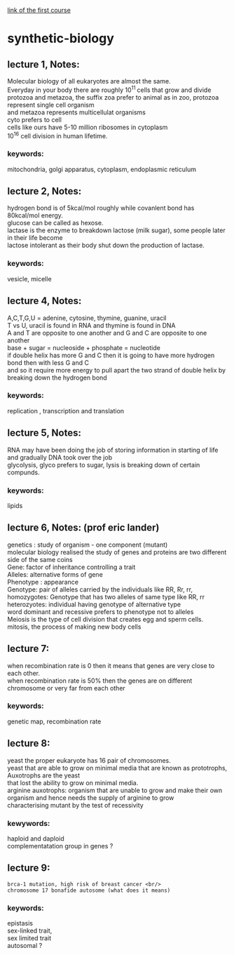 [link of the first course](https://www.youtube.com/watch?time_continue=5&v=t5Y89b-3Zvc)

# synthetic-biology
## lecture 1, Notes:
  Molecular biology of all eukaryotes are almost the same.<br />
  Everyday in your body there are roughly 10<sup>11 </sup> cells that grow and divide<br />
  protozoa and metazoa, the suffix zoa prefer to animal as in zoo, protozoa represent single cell organism <br />
  and metazoa represents multicellulat organisms <br />
  cyto prefers to cell <br />
  cells like ours have 5-10 million ribosomes in cytoplasm <br />
  10<sup>16</sup> cell division in human lifetime. <br/>

### keywords: 
  mitochondria, golgi apparatus, cytoplasm, endoplasmic reticulum

## lecture 2, Notes:
  hydrogen bond is of 5kcal/mol roughly while covanlent bond has 80kcal/mol energy.<br/>
  glucose can be called as hexose.<br/>
  lactase is the enzyme to breakdown lactose (milk sugar), some people later in their life become<br/>
  lactose intolerant as their body shut down the production of lactase. 

### keywords: 
vesicle, micelle

## lecture 4, Notes:
  A,C,T,G,U = adenine, cytosine, thymine, guanine, uracil <br/>
  T vs U, uracil is found in RNA and thymine is found in DNA <br/>
  A and T are opposite to one another and G and C are opposite to one another <br />
  base + sugar = nucleoside + phosphate = nucleotide <br/>
  if double helix has more G and C then it is going to have more hydrogen bond then with less G and C <br/>
  and so it require more energy to pull apart the two strand of double helix by breaking down the hydrogen bond <br/>
  
  
### keywords:
  replication , transcription and translation
  
## lecture 5, Notes:
  RNA may have been doing the job of storing information in starting of life and gradually DNA took over the job <br/>
  glycolysis, glyco prefers to sugar, lysis is breaking down of certain compunds. <br/>
  

### keywords: 
  lipids
  
## lecture 6, Notes: (prof eric lander)
  genetics : study of organism - one component (mutant) <br/>
  molecular biology realised the study of genes and proteins are two different side of the same coins <br/>
  Gene: factor of inheritance controlling a trait <br/>
  Alleles: alternative forms of gene <br/>
  Phenotype : appearance <br/>
  Genotype: pair of alleles carried by the individuals like RR, Rr, rr, <br/>
  homozygotes: Genotype that has two alleles of same type like RR, rr <br/>
  heterozyotes: individual having genotype of alternative type <br/>
  word dominant and recessive prefers to phenotype not to alleles <br/>
  Meiosis is the type of cell division that creates egg and sperm cells. <br/>
  mitosis, the process of making new body cells <br/>
  
## lecture 7:
when recombination rate is 0 then it means that genes are very close to each other. <br/>
when recombination rate is 50% then the genes are on different chromosome or very far from each other <br/>
### keywords: 
  genetic map, recombination rate <br/>
  
## lecture 8: 
  yeast the proper eukaryote has 16 pair of chromosomes. <br/>
  yeast that are able to grow on minimal media that are known as prototrophs, Auxotrophs are the yeast <br/>
  that lost the ability to grow on minimal media. <br/>
  arginine auxotrophs: organism that are unable to grow and make their own organism and hence needs the supply of arginine to grow <br/>
  characterising mutant by the test of recessivity<br/>
### kewywords: 
  haploid and daploid <br/>
  complementatation group in genes ? <br/>
  
## lecture 9:
    brca-1 mutation, high risk of breast cancer <br/>
    chromosome 17 bonafide autosome (what does it means)

### keywords:
  epistasis <br/>
  sex-linked trait, <br/>
  sex limited trait <br>
  autosomal ?<br/>
  

